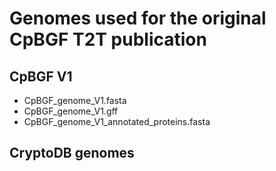 # Genomes used for the original CpBGF T2T publication

## CpBGF V1

* CpBGF_genome_V1.fasta
* CpBGF_genome_V1.gff
* CpBGF_genome_V1_annotated_proteins.fasta

## CryptoDB genomes
